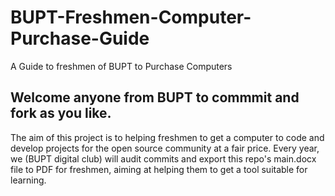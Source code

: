 # BUPT-Freshmen-Computer-Purchase-Guide
 A Guide to freshmen of BUPT to Purchase Computers
## Welcome anyone from BUPT to commmit and fork as you like. ##
The aim of this project is to helping freshmen to get a computer to code and develop projects for the open source community at a fair price.
Every year, we (BUPT digital club) will audit commits and export this repo's main.docx file to PDF for freshmen, aiming at helping them to get a tool suitable for learning.
